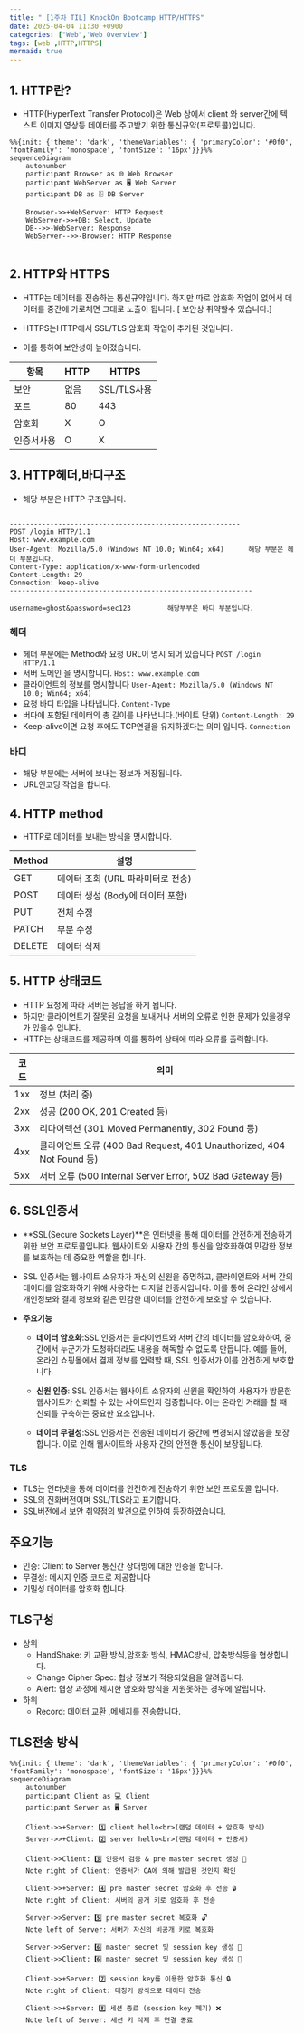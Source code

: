 ```yaml
---
title: " [1주차 TIL] KnockOn Bootcamp HTTP/HTTPS"
date: 2025-04-04 11:30 +0900
categories: ["Web",'Web Overview']
tags: [web ,HTTP,HTTPS]
mermaid: true
---
```


## 1. HTTP란?

- HTTP(HyperText Transfer Protocol)은 Web 상에서 client 와 server간에 텍스트 이미지 영상등 데이터를 주고받기 위한 통신규약(프로토콜)입니다.

```mermaid
%%{init: {'theme': 'dark', 'themeVariables': { 'primaryColor': '#0f0', 'fontFamily': 'monospace', 'fontSize': '16px'}}}%%
sequenceDiagram
    autonumber
    participant Browser as 🌐 Web Browser
    participant WebServer as 🖥️ Web Server
    participant DB as 🗄️ DB Server

    Browser->>+WebServer: HTTP Request
    WebServer->>+DB: Select, Update
    DB-->>-WebServer: Response
    WebServer-->>-Browser: HTTP Response


```

## 2. HTTP와 HTTPS

- HTTP는 데이터를 전송하는 통신규약입니다. 하지만 따로 암호화 작업이 없어서 데이터를 중간에 가로채면 그대로 노출이 됩니다. [ 보안상 취약할수 있습니다.]

- HTTPS는HTTP에서 SSL/TLS 암호화 작업이 추가된 것입니다.
- 이를 통하여 보안성이 높아졌습니다.

|항목|HTTP|HTTPS|
|----|---|-----|
|보안| 없음| SSL/TLS사용|
| 포트|80|443|
|암호화| X|O
|인증서사용| O |X|


## 3. HTTP헤더,바디구조

- 해당 부분은 HTTP 구조입니다. 

```text 

---------------------------------------------------------
POST /login HTTP/1.1
Host: www.example.com
User-Agent: Mozilla/5.0 (Windows NT 10.0; Win64; x64)      해당 부분은 헤더 부분입니다.
Content-Type: application/x-www-form-urlencoded
Content-Length: 29
Connection: keep-alive
------------------------------------------------------------

username=ghost&password=sec123         해당부부은 바디 부분입니다.

  ```
### 헤더

- 헤더 부분에는 Method와 요청 URL이 명시 되어 있습니다 `POST /login HTTP/1.1`
- 서버 도메인 을 명시합니다. `Host: www.example.com`
- 클라이언트의 정보를 명시합니다 `User-Agent: Mozilla/5.0 (Windows NT 10.0; Win64; x64) `
- 요청 바디 타입을 나타냅니다. `Content-Type`
- 버다애 포함된 데이터의 총 길이를 나타냅니다.(바이트 단위) `Content-Length: 29`
- Keep-alive이면 요청 후에도 TCP연결을 유지하겠다는 의미 입니다. `Connection`

### 바디

- 해당 부분에는 서버에 보내는 정보가 저장됩니다. 
- URL인코딩 작업을 합니다. 

## 4. HTTP method
- HTTP로 데이터를 보내는 방식을 명시합니다.

| Method  | 설명                        |
|---------|-----------------------------|
| GET     | 데이터 조회 (URL 파라미터로 전송) |
| POST    | 데이터 생성 (Body에 데이터 포함) |
| PUT     | 전체 수정                    |
| PATCH   | 부분 수정                    |
| DELETE  | 데이터 삭제                  |



## 5. HTTP 상태코드
- HTTP 요청에 따라 서버는 응답을 하게 됩니다.
- 하지만 클라이언트가 잘못된 요청을 보내거나 서버의 오류로 인한 문제가 있을경우 가 있을수 입니다.
- HTTP는 상태코드를 제공하며 이를 통하여 상태에 따라 오류를 출력합니다.

| 코드  | 의미                                         |
|-------|----------------------------------------------|
| 1xx   | 정보 (처리 중)                               |
| 2xx   | 성공 (200 OK, 201 Created 등)               |
| 3xx   | 리다이렉션 (301 Moved Permanently, 302 Found 등) |
| 4xx   | 클라이언트 오류 (400 Bad Request, 401 Unauthorized, 404 Not Found 등) |
| 5xx   | 서버 오류 (500 Internal Server Error, 502 Bad Gateway 등) |

## 6. SSL인증서

- **SSL(Secure Sockets Layer)**은 인터넷을 통해 데이터를 안전하게 전송하기 위한 보안 프로토콜입니다. 웹사이트와 사용자 간의 통신을 암호화하여 민감한 정보를 보호하는 데 중요한 역할을 합니다.
- SSL 인증서는 웹사이트 소유자가 자신의 신원을 증명하고, 클라이언트와 서버 간의 데이터를 암호화하기 위해 사용하는 디지털 인증서입니다. 이를 통해 온라인 상에서 개인정보와 결제 정보와 같은 민감한 데이터를 안전하게 보호할 수 있습니다.

- **주요기능**
    - **데이터 암호화**:SSL 인증서는 클라이언트와 서버 간의 데이터를 암호화하여, 중간에서 누군가가 도청하더라도 내용을 해독할 수 없도록 만듭니다. 예를 들어, 온라인 쇼핑몰에서 결제 정보를 입력할 때, SSL 인증서가 이를 안전하게 보호합니다.

    - **신원 인증**: SSL 인증서는 웹사이트 소유자의 신원을 확인하여 사용자가 방문한 웹사이트가 신뢰할 수 있는 사이트인지 검증합니다. 이는 온라인 거래를 할 때 신뢰를 구축하는 중요한 요소입니다.

    - **데이터 무결성**:SSL 인증서는 전송된 데이터가 중간에 변경되지 않았음을 보장합니다. 이로 인해 웹사이트와 사용자 간의 안전한 통신이 보장됩니다.
    
### TLS

- TLS는 인터넷을 통해 데이터를 안전하게 전송하기 위한 보안 프로토콜 입니다.
- SSL의 진화버전이며 SSL/TLS라고 표기합니다.
- SSL버전에서 보안 취약점의 발견으로 인하여 등장하였습니다.

## 주요기능
- 인증: Client to Server 통신간 상대방에 대한 인증을 합니다.
- 무결성: 메시지 인증 코드로 제공합니다
- 기밀성 데이터를 암호화 합니다.

## TLS구성
- 상위
    - HandShake: 키 교환 방식,암호화 방식, HMAC방식, 압축방식등을 협상합니다. 
    - Change Cipher Spec: 협상 정보가 적용되었음을 알려줍니다.
    - Alert: 협상 과정에 제시한 암호화 방식을 지원못하는 경우에 알립니다.
- 하위
    - Record: 데이터 교환 ,메세지를 전송합니다. 

## TLS전송 방식

```mermaid
%%{init: {'theme': 'dark', 'themeVariables': { 'primaryColor': '#0f0', 'fontFamily': 'monospace', 'fontSize': '16px'}}}%%
sequenceDiagram
    autonumber
    participant Client as 💻 Client
    participant Server as 🖥️ Server

    Client->>+Server: 1️⃣ client hello<br>(랜덤 데이터 + 암호화 방식)
    Server->>+Client: 2️⃣ server hello<br>(랜덤 데이터 + 인증서)
    
    Client->>Client: 3️⃣ 인증서 검증 & pre master secret 생성 🔑
    Note right of Client: 인증서가 CA에 의해 발급된 것인지 확인

    Client->>+Server: 4️⃣ pre master secret 암호화 후 전송 🔒
    Note right of Client: 서버의 공개 키로 암호화 후 전송

    Server->>Server: 5️⃣ pre master secret 복호화 🔓
    Note left of Server: 서버가 자신의 비공개 키로 복호화

    Server->>Server: 6️⃣ master secret 및 session key 생성 🔑
    Client->>Client: 6️⃣ master secret 및 session key 생성 🔑

    Client->>+Server: 7️⃣ session key를 이용한 암호화 통신 🔒
    Note right of Client: 대칭키 방식으로 데이터 전송

    Client->>+Server: 8️⃣ 세션 종료 (session key 폐기) ❌
    Note left of Server: 세션 키 삭제 후 연결 종료



```